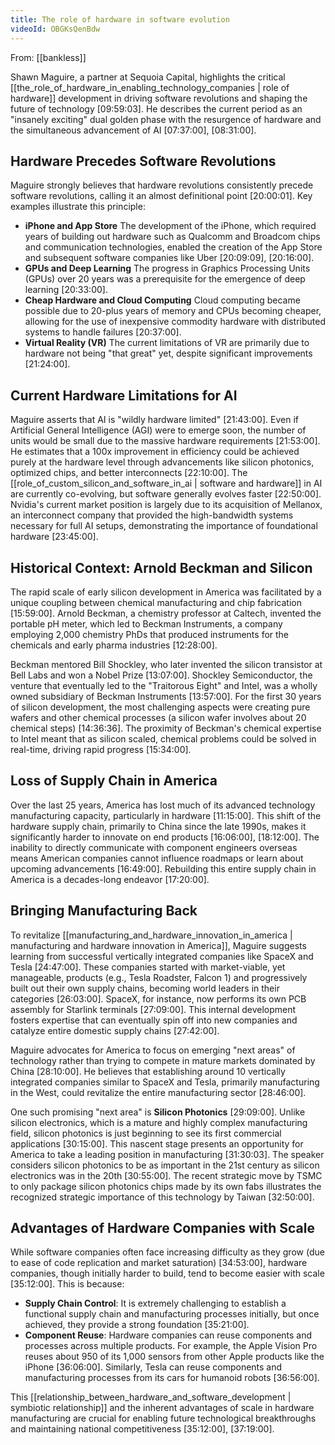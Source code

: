 ```yaml
---
title: The role of hardware in software evolution
videoId: OBGKsQenBdw
---
```


From: [[bankless]] <br/> 

Shawn Maguire, a partner at Sequoia Capital, highlights the critical [[the_role_of_hardware_in_enabling_technology_companies | role of hardware]] development in driving software revolutions and shaping the future of technology <a class="yt-timestamp" data-t="09:59:03">[09:59:03]</a>. He describes the current period as an "insanely exciting" dual golden phase with the resurgence of hardware and the simultaneous advancement of AI <a class="yt-timestamp" data-t="07:37:00">[07:37:00]</a>, <a class="yt-timestamp" data-t="08:31:00">[08:31:00]</a>.

## Hardware Precedes Software Revolutions
Maguire strongly believes that hardware revolutions consistently precede software revolutions, calling it an almost definitional point <a class="yt-timestamp" data-t="20:00:01">[20:00:01]</a>. Key examples illustrate this principle:
*   **iPhone and App Store** The development of the iPhone, which required years of building out hardware such as Qualcomm and Broadcom chips and communication technologies, enabled the creation of the App Store and subsequent software companies like Uber <a class="yt-timestamp" data-t="20:09:09">[20:09:09]</a>, <a class="yt-timestamp" data-t="20:16:00">[20:16:00]</a>.
*   **GPUs and Deep Learning** The progress in Graphics Processing Units (GPUs) over 20 years was a prerequisite for the emergence of deep learning <a class="yt-timestamp" data-t="20:33:00">[20:33:00]</a>.
*   **Cheap Hardware and Cloud Computing** Cloud computing became possible due to 20-plus years of memory and CPUs becoming cheaper, allowing for the use of inexpensive commodity hardware with distributed systems to handle failures <a class="yt-timestamp" data-t="20:37:00">[20:37:00]</a>.
*   **Virtual Reality (VR)** The current limitations of VR are primarily due to hardware not being "that great" yet, despite significant improvements <a class="yt-timestamp" data-t="21:24:00">[21:24:00]</a>.

## Current Hardware Limitations for AI
Maguire asserts that AI is "wildly hardware limited" <a class="yt-timestamp" data-t="21:43:00">[21:43:00]</a>. Even if Artificial General Intelligence (AGI) were to emerge soon, the number of units would be small due to the massive hardware requirements <a class="yt-timestamp" data-t="21:53:00">[21:53:00]</a>. He estimates that a 100x improvement in efficiency could be achieved purely at the hardware level through advancements like silicon photonics, optimized chips, and better interconnects <a class="yt-timestamp" data-t="22:10:00">[22:10:00]</a>. The [[role_of_custom_silicon_and_software_in_ai | software and hardware]] in AI are currently co-evolving, but software generally evolves faster <a class="yt-timestamp" data-t="22:50:00">[22:50:00]</a>. Nvidia's current market position is largely due to its acquisition of Mellanox, an interconnect company that provided the high-bandwidth systems necessary for full AI setups, demonstrating the importance of foundational hardware <a class="yt-timestamp" data-t="23:45:00">[23:45:00]</a>.

## Historical Context: Arnold Beckman and Silicon
The rapid scale of early silicon development in America was facilitated by a unique coupling between chemical manufacturing and chip fabrication <a class="yt-timestamp" data-t="15:59:00">[15:59:00]</a>. Arnold Beckman, a chemistry professor at Caltech, invented the portable pH meter, which led to Beckman Instruments, a company employing 2,000 chemistry PhDs that produced instruments for the chemicals and early pharma industries <a class="yt-timestamp" data-t="12:28:00">[12:28:00]</a>.

Beckman mentored Bill Shockley, who later invented the silicon transistor at Bell Labs and won a Nobel Prize <a class="yt-timestamp" data-t="13:07:00">[13:07:00]</a>. Shockley Semiconductor, the venture that eventually led to the "Traitorous Eight" and Intel, was a wholly owned subsidiary of Beckman Instruments <a class="yt-timestamp" data-t="13:57:00">[13:57:00]</a>. For the first 30 years of silicon development, the most challenging aspects were creating pure wafers and other chemical processes (a silicon wafer involves about 20 chemical steps) <a class="yt-timestamp" data-t="14:36:00">[14:36:36]</a>. The proximity of Beckman's chemical expertise to Intel meant that as silicon scaled, chemical problems could be solved in real-time, driving rapid progress <a class="yt-timestamp" data-t="15:34:00">[15:34:00]</a>.

## Loss of Supply Chain in America
Over the last 25 years, America has lost much of its advanced technology manufacturing capacity, particularly in hardware <a class="yt-timestamp" data-t="11:15:00">[11:15:00]</a>. This shift of the hardware supply chain, primarily to China since the late 1990s, makes it significantly harder to innovate on end products <a class="yt-timestamp" data-t="16:06:00">[16:06:00]</a>, <a class="yt-timestamp" data-t="18:12:00">[18:12:00]</a>. The inability to directly communicate with component engineers overseas means American companies cannot influence roadmaps or learn about upcoming advancements <a class="yt-timestamp" data-t="16:49:00">[16:49:00]</a>. Rebuilding this entire supply chain in America is a decades-long endeavor <a class="yt-timestamp" data-t="17:20:00">[17:20:00]</a>.

## Bringing Manufacturing Back
To revitalize [[manufacturing_and_hardware_innovation_in_america | manufacturing and hardware innovation in America]], Maguire suggests learning from successful vertically integrated companies like SpaceX and Tesla <a class="yt-timestamp" data-t="24:47:00">[24:47:00]</a>. These companies started with market-viable, yet manageable, products (e.g., Tesla Roadster, Falcon 1) and progressively built out their own supply chains, becoming world leaders in their categories <a class="yt-timestamp" data-t="26:03:00">[26:03:00]</a>. SpaceX, for instance, now performs its own PCB assembly for Starlink terminals <a class="yt-timestamp" data-t="27:09:00">[27:09:00]</a>. This internal development fosters expertise that can eventually spin off into new companies and catalyze entire domestic supply chains <a class="yt-timestamp" data-t="27:42:00">[27:42:00]</a>.

Maguire advocates for America to focus on emerging "next areas" of technology rather than trying to compete in mature markets dominated by China <a class="yt-timestamp" data-t="28:10:00">[28:10:00]</a>. He believes that establishing around 10 vertically integrated companies similar to SpaceX and Tesla, primarily manufacturing in the West, could revitalize the entire manufacturing sector <a class="yt-timestamp" data-t="28:46:00">[28:46:00]</a>.

One such promising "next area" is **Silicon Photonics** <a class="yt-timestamp" data-t="29:09:00">[29:09:00]</a>. Unlike silicon electronics, which is a mature and highly complex manufacturing field, silicon photonics is just beginning to see its first commercial applications <a class="yt-timestamp" data-t="30:15:00">[30:15:00]</a>. This nascent stage presents an opportunity for America to take a leading position in manufacturing <a class="yt-timestamp" data-t="31:03:00">[31:30:03]</a>. The speaker considers silicon photonics to be as important in the 21st century as silicon electronics was in the 20th <a class="yt-timestamp" data-t="30:55:00">[30:55:00]</a>. The recent strategic move by TSMC to only package silicon photonics chips made by its own fabs illustrates the recognized strategic importance of this technology by Taiwan <a class="yt-timestamp" data-t="32:50:00">[32:50:00]</a>.

## Advantages of Hardware Companies with Scale
While software companies often face increasing difficulty as they grow (due to ease of code replication and market saturation) <a class="yt-timestamp" data-t="34:53:00">[34:53:00]</a>, hardware companies, though initially harder to build, tend to become easier with scale <a class="yt-timestamp" data-t="35:12:00">[35:12:00]</a>. This is because:
*   **Supply Chain Control**: It is extremely challenging to establish a functional supply chain and manufacturing processes initially, but once achieved, they provide a strong foundation <a class="yt-timestamp" data-t="35:21:00">[35:21:00]</a>.
*   **Component Reuse**: Hardware companies can reuse components and processes across multiple products. For example, the Apple Vision Pro reuses about 950 of its 1,000 sensors from other Apple products like the iPhone <a class="yt-timestamp" data-t="36:06:00">[36:06:00]</a>. Similarly, Tesla can reuse components and manufacturing processes from its cars for humanoid robots <a class="yt-timestamp" data-t="36:56:00">[36:56:00]</a>.

This [[relationship_between_hardware_and_software_development | symbiotic relationship]] and the inherent advantages of scale in hardware manufacturing are crucial for enabling future technological breakthroughs and maintaining national competitiveness <a class="yt-timestamp" data-t="35:12:00">[35:12:00]</a>, <a class="yt-timestamp" data-t="37:19:00">[37:19:00]</a>.